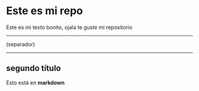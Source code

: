 # Este es mi repo

Este es mi texto bonito, ojala te guste mi repositorio

---

(separador)

---

## segundo título

Esto está en **markdown**
